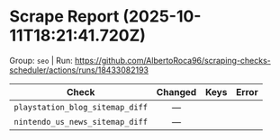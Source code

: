 # Scrape Report (2025-10-11T18:21:41.720Z)

Group: `seo`  |  Run: https://github.com/AlbertoRoca96/scraping-checks-scheduler/actions/runs/18433082193

| Check | Changed | Keys | Error |
|---|:---:|:--|:--|
| `playstation_blog_sitemap_diff` | — |  |  |
| `nintendo_us_news_sitemap_diff` | — |  |  |
